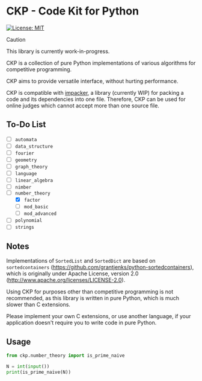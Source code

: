 # CKP - Code Kit for Python

[![License: MIT](https://img.shields.io/badge/License-MIT-yellow.svg)](https://opensource.org/licenses/MIT)

> [!CAUTION]
> This library is currently work-in-progress.

CKP is a collection of pure Python implementations of various algorithms for competitive programming.

CKP aims to provide versatile interface, without hurting performance.

CKP is compatible with [impacker](https://github.com/123jimin/impacker), a library (currently WIP) for packing a code and its dependencies into one file. Therefore, CKP can be used for online judges which cannot accept more than one source file.

## To-Do List

- [ ] `automata`
- [ ] `data_structure`
- [ ] `fourier`
- [ ] `geometry`
- [ ] `graph_theory`
- [ ] `language`
- [ ] `linear_algebra`
- [ ] `nimber`
- [ ] `number_theory`
  - [x] `factor`
  - [ ] `mod_basic`
  - [ ] `mod_advanced`
- [ ] `polynomial`
- [ ] `strings`

## Notes

Implementations of `SortedList` and `SortedDict` are based on `sortedcontainers` (https://github.com/grantjenks/python-sortedcontainers), which is originally under Apache License, version 2.0 (http://www.apache.org/licenses/LICENSE-2.0).

Using CKP for purposes other than competitive programming is not recommended, as this library is written in pure Python, which is much slower than C extensions.

Please implement your own C extensions, or use another language, if your application doesn't require you to write code in pure Python.

## Usage

```py
from ckp.number_theory import is_prime_naive

N = int(input())
print(is_prime_naive(N))
```
